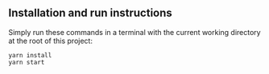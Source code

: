 ## Installation and run instructions
Simply run these commands in a terminal with the current working directory at the root of this project:
```
yarn install
yarn start
```